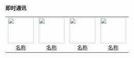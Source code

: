 ### 即时通讯

<table>
  <tr>
    <td style="text-align: center;">
      <a href="链接">
        <img src="png/即时通讯/图片.png" width="80">
        <br>
        <span>名称</span>
      </a>
    </td>
    <td style="text-align: center;">
      <a href="链接">
        <img src="png/即时通讯/图片.png" width="80">
        <br>
        <span>名称</span>
      </a>
    </td>
    <td style="text-align: center;">
      <a href="链接">
        <img src="png/即时通讯/图片.png" width="80">
        <br>
        <span>名称</span>
      </a>
    </td>
    <td style="text-align: center;">
      <a href="链接">
        <img src="png/即时通讯/图片.png" width="80">
        <br>
        <span>名称</span>
      </a>
    </td>
    </tr>
</table>